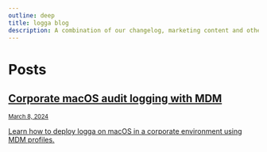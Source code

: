```yaml
---
outline: deep
title: logga blog
description: A combination of our changelog, marketing content and other posts, where we talk about logga, macos audit logging, and other macos security or log related topics.
---
```


# Posts

<a href="blog/articles/configuring-logga-with-mdm-profiles" class="post">
    <h2>Corporate macOS audit logging with MDM</h2>
    <small>March 8, 2024</small>
    <p>Learn how to deploy logga on macOS in a corporate environment using MDM profiles.</p>
</a>
